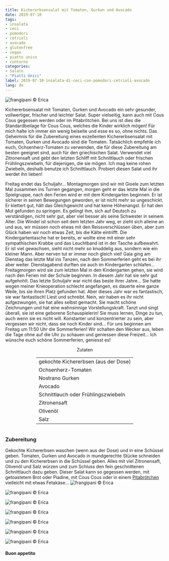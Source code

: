 ```yaml
---
title: Kichererbsensalat mit Tomaten, Gurken und Avocado
date: 2019-07-10
tags:
- insalata
- ceci
- pomodori
- cetrioli
- avocado
- glutenfree
- vegan
- piatto unico
- contorno
categories:
- Salato
- "Piatti Unici"
label: 2019-07-10-insalata-di-ceci-con-pomodori-cetrioli-avocado
lang: de 
---
```

![](../2019-07-10-insalata-di-ceci-con-pomodori-cetrioli-avocado/header.jpeg "frangipani © Erica")

Kichererbsensalat mit Tomaten, Gurken und Avocado ein sehr gesunder, vollwertiger, frischer und leichter Salat. Super vielseitig, kann auch mit Cous Cous gegessen werden oder im Pitabrötchen. Bei uns ist dies die Standardbeilage für Cous Cous, welches die Kinder wirklich mögen! Für mich halte ich immer ein wenig beiseite und esse es so, ohne nichts. Das Geheimnis für die Zubereitung eines exzellenten Kichererbsensalat mit Tomaten, Gurken und Avocado sind die Tomaten. Tatsächlich empfehle ich euch, Ochsenherz-Tomaten zu verwenden, die für diese Zubereitung am besten geeignet sind, auch für den griechischen Salat. Verwendet viel Zitronensaft und gebt den letzten Schliff mit Schnittlauch oder frischen Frühlingszwiebeln, für diejenigen, die sie mögen. Ich mag keine rohen Zwiebeln, deshalb benutze ich Schnittlauch. Probiert diesen Salat und ihr werdet ihn lieben!

Freitag endet das Schuljahr... Montagmorgen sind wir mit Gioele zum letzten Mal zusammen ins Turnen gegangen, morgen geht er das letzte Mal in die Spielgruppe, nach den Ferien wird er mit dem Kindergarten beginnen. Er ist sicherer in seinen Bewegungen geworden, er ist nicht mehr so ​​ungeschickt. Er klettert gut, hält das Gleichgewicht und hat keine Höhenangst. Er hat den Mut gefunden zu springen. Es gelingt ihm, sich auf Deutsch zu verständigen, nicht sehr gut, aber viel besser als seine Schwester in seinem Alter. Die Windel ist schon seit dem letzten Jahr weg, er zieht sich alleine an und aus, wir müssen noch etwas mit den Reissverschlüssen üben, aber zum Glück haben wir noch etwas Zeit, bis die Kälte eintrifft. Die Kindergartentasche hat er bereits, er wollte eine mit einer sehr sympathischen Krabbe und das Leuchtband ist in der Tasche aufbewahrt. Er ist viel gewachsen, sieht nicht mehr so knuddelig aus, sondern wie ein kleiner Mann. Aber nerven tut er immer noch gleich viel!
Gaia ging am Dienstag das letzte Mal ins Tanzen, nach den Sommerferien geht es bei ihr aber weiter. Dienstagabend durften sie auch im Kindergarten schlafen... Freitagmorgen wird sie zum letzten Mal in den Kindergarten gehen, sie wird nach den Ferien mit der Schule beginnen. In diesem Jahr hat sie sehr gut aufgehohlt. Das letzte Schuljahr war nicht das beste ihrer Jahre... Sie hatte wegen meiner Knieoperation schlecht angefangen, es dauerte eine ganze Weile, bis sie ihren Platz gefunden hat. Aber dieses Jahr war es fantastisch, sie war fantastisch! Liest und schreibt. Nein, wir haben es ihr nicht aufgezwungen, sie hat alles selbst gemacht. Sie macht schöne Zeichnungen und hat eine wahnsinnige Vorstellungskraft. Tanzt und singt überall, sie ist eine geborene Schauspielerin! Sie muss lernen, Dinge zu tun, auch wenn sie es nicht will. Konstanter und konzentrierter zu sein, aber vergessen wir nicht, dass sie noch Kinder sind...
Für uns beginnen am Freitag um 11:50 Uhr die Sommerferien! Wir schalten den Wecker aus, leben die Tage ohne auf die Uhr zu schauen und geniessen diese Freizeit... Ich wünsche euch schöne Sommerferien, geniesst es!

<div id="wrapper" style="text-align: center">
  <div id="yourdiv" style="display: inline-block;">
    <div class="ingredients">
      <div class="ingredients-title">Zutaten</div>
      <table>
        <tbody>
          <tr>
            <td>gekochte Kichererbsen (aus der Dose)</td>
          </tr>
          <tr>
            <td>Ochsenherz-Tomaten</td>
          </tr>
          <tr>
            <td>Nostrano Gurken</td>
          </tr>
          <tr>
            <td>Avocado</td>
          </tr>
          <tr>
            <td>Schnittlauch oder Frühlingszwiebeln</td>
          </tr>
          <tr>
            <td>Zitronensaft</td>
          </tr>
          <tr>
            <td>Olivenöl</td>
          </tr>
          <tr>
            <td>Salz</td>    
          </tr>
        </tbody>
      </table>
    </div>
  </div>
</div>


<h3>
	<font color="grey">
		<i class="fa fa-cogs"></i>
	</font> Zubereitung
</h3>

Gekochte Kichererbsen waschen (wenn aus der Dose) und in eine Schüssel geben. Tomaten, Gurken und Avocado in mundgerechte Stücke schneiden und zu den Kichererbsen in die Schüssel geben. Alles mit viel Zitronensaft, Olivenöl und Salz würzen und zum Schluss den fein geschnittenen Schnittlauch dazu geben. Dieser Salat kann so gegessen werden, mit getoastetem Brot oder Piadine, mit Cous Cous oder in einem <a href="https://frangipani.raiano.ch/2015-02-05-panino-pita-con-koefte-e-salsa-tahin/" target="_blank">Pitabrötchen</a> vielleicht mit etwas Fetakäse...
![](../2019-07-10-insalata-di-ceci-con-pomodori-cetrioli-avocado/risultato1.jpeg "frangipani © Erica")

![](../2019-07-10-insalata-di-ceci-con-pomodori-cetrioli-avocado/risultato2.jpeg "frangipani © Erica")

![](../2019-07-10-insalata-di-ceci-con-pomodori-cetrioli-avocado/risultato3.jpeg "frangipani © Erica")

![](../2019-07-10-insalata-di-ceci-con-pomodori-cetrioli-avocado/risultato4.jpeg "frangipani © Erica")

![](../2019-07-10-insalata-di-ceci-con-pomodori-cetrioli-avocado/risultato5.jpeg "frangipani © Erica")

![](../2019-07-10-insalata-di-ceci-con-pomodori-cetrioli-avocado/risultato6.jpeg "frangipani © Erica")

![](../2019-07-10-insalata-di-ceci-con-pomodori-cetrioli-avocado/risultato7.jpeg "frangipani © Erica")

<h4>Buon appetito
  <font color="red">
    <i class="fa fa-smile-o"></i>
  </font>
</h4>
